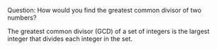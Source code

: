 Question: How would you find the greatest common divisor of two numbers?

The greatest common divisor (GCD) of a set of integers is the largest integer that divides each integer in the set.
